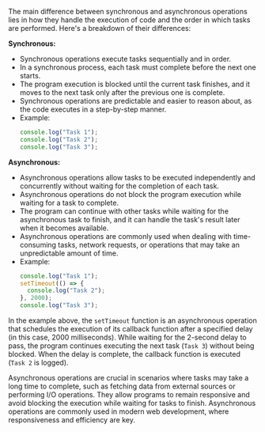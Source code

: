 The main difference between synchronous and asynchronous operations lies in how they handle the execution of code and the order in which tasks are performed. Here's a breakdown of their differences:

**Synchronous:**
- Synchronous operations execute tasks sequentially and in order.
- In a synchronous process, each task must complete before the next one starts.
- The program execution is blocked until the current task finishes, and it moves to the next task only after the previous one is complete.
- Synchronous operations are predictable and easier to reason about, as the code executes in a step-by-step manner.
- Example:
  ```javascript
  console.log("Task 1");
  console.log("Task 2");
  console.log("Task 3");
  ```

**Asynchronous:**
- Asynchronous operations allow tasks to be executed independently and concurrently without waiting for the completion of each task.
- Asynchronous operations do not block the program execution while waiting for a task to complete.
- The program can continue with other tasks while waiting for the asynchronous task to finish, and it can handle the task's result later when it becomes available.
- Asynchronous operations are commonly used when dealing with time-consuming tasks, network requests, or operations that may take an unpredictable amount of time.
- Example:
  ```javascript
  console.log("Task 1");
  setTimeout(() => {
    console.log("Task 2");
  }, 2000);
  console.log("Task 3");
  ```

In the example above, the `setTimeout` function is an asynchronous operation that schedules the execution of its callback function after a specified delay (in this case, 2000 milliseconds). While waiting for the 2-second delay to pass, the program continues executing the next task (`Task 3`) without being blocked. When the delay is complete, the callback function is executed (`Task 2` is logged).

Asynchronous operations are crucial in scenarios where tasks may take a long time to complete, such as fetching data from external sources or performing I/O operations. They allow programs to remain responsive and avoid blocking the execution while waiting for tasks to finish. Asynchronous operations are commonly used in modern web development, where responsiveness and efficiency are key.